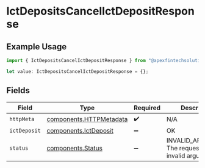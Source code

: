 # IctDepositsCancelIctDepositResponse

## Example Usage

```typescript
import { IctDepositsCancelIctDepositResponse } from "@apexfintechsolutions/ascend-sdk/models/operations";

let value: IctDepositsCancelIctDepositResponse = {};
```

## Fields

| Field                                                              | Type                                                               | Required                                                           | Description                                                        |
| ------------------------------------------------------------------ | ------------------------------------------------------------------ | ------------------------------------------------------------------ | ------------------------------------------------------------------ |
| `httpMeta`                                                         | [components.HTTPMetadata](../../models/components/httpmetadata.md) | :heavy_check_mark:                                                 | N/A                                                                |
| `ictDeposit`                                                       | [components.IctDeposit](../../models/components/ictdeposit.md)     | :heavy_minus_sign:                                                 | OK                                                                 |
| `status`                                                           | [components.Status](../../models/components/status.md)             | :heavy_minus_sign:                                                 | INVALID_ARGUMENT: The request has an invalid argument.             |